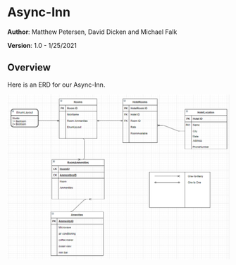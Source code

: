 # Async-Inn

**Author**: Matthew Petersen, David Dicken and Michael Falk

**Version**: 1.0 - 1/25/2021

## Overview

Here is an ERD for our Async-Inn. 

![image](image.PNG)
